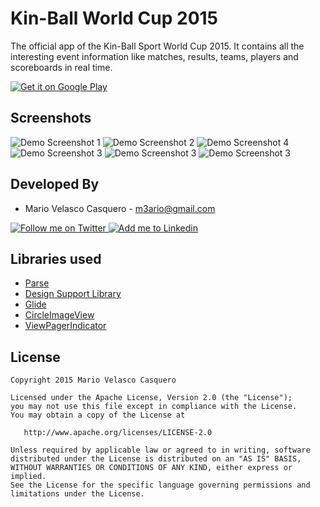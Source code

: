 Kin-Ball World Cup 2015
=======================


The official app of the Kin-Ball Sport World Cup 2015. It contains all the interesting event information like matches, results, teams, players and scoreboards in real time. 

<a href="https://play.google.com/store/apps/details?id=com.mvc.kinballwc">
  <img alt="Get it on Google Play" src="http://halftimeinstitute.org/wp-content/uploads/2015/02/google-play-icon.png" />
</a>


Screenshots
-----------

![Demo Screenshot 1][5]
![Demo Screenshot 2][6]
![Demo Screenshot 4][7]
![Demo Screenshot 3][8]
![Demo Screenshot 3][9]
![Demo Screenshot 3][4]



Developed By
------------

* Mario Velasco Casquero - <m3ario@gmail.com>

<a href="https://twitter.com/mariovc">
  <img alt="Follow me on Twitter" src="http://imageshack.us/a/img812/3923/smallth.png" />
</a>
<a href="https://es.linkedin.com/in/mariovc">
  <img alt="Add me to Linkedin" src="http://imageshack.us/a/img41/7877/smallld.png" />
</a>


Libraries used
--------------

* [Parse][11]
* [Design Support Library][12]
* [Glide][13]
* [CircleImageView][14]
* [ViewPagerIndicator][15]


License
-------

    Copyright 2015 Mario Velasco Casquero

    Licensed under the Apache License, Version 2.0 (the "License");
    you may not use this file except in compliance with the License.
    You may obtain a copy of the License at

       http://www.apache.org/licenses/LICENSE-2.0

    Unless required by applicable law or agreed to in writing, software
    distributed under the License is distributed on an "AS IS" BASIS,
    WITHOUT WARRANTIES OR CONDITIONS OF ANY KIND, either express or implied.
    See the License for the specific language governing permissions and
    limitations under the License.


[4]: https://lh3.googleusercontent.com/51JqGxG45ITriNwSoDwIGthQILaGDI_QhPP8NDoaEMzS3Dd5hx-TSXJ9UoUgMap4AtQ=h310-rw
[5]: https://lh3.googleusercontent.com/KRpiUD_U-yxjIDQRJ7EfO-oCuHRCa-CljL50TUvC8b1iR6McKoEYJV2MFcQVfVkjwkG6=h310-rw
[6]: https://lh3.googleusercontent.com/T8oFlBXkoQCLFif0pi17R6p9PI2-baeFeQJJ23b7NonbrbhZR1rQHJCsiAiFrjhJmA=h310-rw
[7]: https://lh3.googleusercontent.com/G8jh82yToOCoA-ux4m4o80CFZemeca7-rynIF8ihEtk9xM14tGEdbSnVN49VZ2pYzMD4=h310-rw
[8]: https://lh3.googleusercontent.com/uZOkFTk8nS2ZOm71jdtLCHp0WNyfW5armft6WF8gTfSexVefp-GQ2o4TxwvbKfv3yg=h310-rw
[9]: https://lh3.googleusercontent.com/1ml5S7_Y80jfoz7XgVlGB56MGQQMKTCj_8PBItdNnP-ePU_PY1p6wCBp5putFiA_s4MC=h310-rw

[11]: https://parse.com/
[12]: http://android-developers.blogspot.com.es/2015/05/android-design-support-library.html
[13]: https://github.com/bumptech/glide
[14]: https://github.com/hdodenhof/CircleImageView
[15]: http://viewpagerindicator.com/
